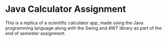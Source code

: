 # Java Calculator Assignment
This is a replica of a scientific calculator app, made using the Java programming language along with the Swing and AWT library as part of the end of semester assignment.  


